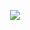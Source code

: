 <p align="center">
  <a href="https://discord.gg/tP77zmFCCh">
    <img src="https://img.shields.io/discord/738218359497162833?label=discord&logo=discord&style=for-the-badge">
</p>

